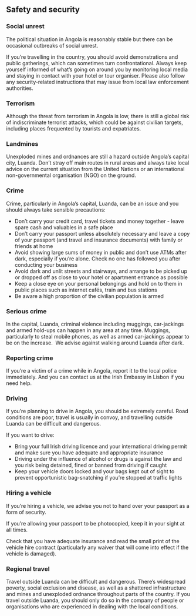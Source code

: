 ## Safety and security

### **Social unrest**

The political situation in Angola is reasonably stable but there can be occasional outbreaks of social unrest.

If you’re travelling in the country, you should avoid demonstrations and public gatherings, which can sometimes turn confrontational. Always keep yourself informed of what’s going on around you by monitoring local media and staying in contact with your hotel or tour organiser. Please also follow any security-related instructions that may issue from local law enforcement authorities.

### **Terrorism**

Although the threat from terrorism in Angola is low, there is still a global risk of indiscriminate terrorist attacks, which could be against civilian targets, including places frequented by tourists and expatriates.

### **Landmines**

Unexploded mines and ordnances are still a hazard outside Angola’s capital city, Luanda. Don’t stray off main routes in rural areas and always take local advice on the current situation from the United Nations or an international non-governmental organisation (NGO) on the ground.

### **Crime**

Crime, particularly in Angola’s capital, Luanda, can be an issue and you should always take sensible precautions:

* Don’t carry your credit card, travel tickets and money together - leave spare cash and valuables in a safe place
* Don’t carry your passport unless absolutely necessary and leave a copy of your passport (and travel and insurance documents) with family or friends at home
* Avoid showing large sums of money in public and don’t use ATMs after dark, especially if you’re alone. Check no one has followed you after conducting your business
* Avoid dark and unlit streets and stairways, and arrange to be picked up or dropped off as close to your hotel or apartment entrance as possible
* Keep a close eye on your personal belongings and hold on to them in public places such as internet cafés, train and bus stations
* Be aware a high proportion of the civilian population is armed

### **Serious crime**

In the capital, Luanda, criminal violence including muggings, car-jackings and armed hold-ups can happen in any area at any time. Muggings, particularly to steal mobile phones, as well as armed car-jackings appear to be on the increase.  We advise against walking around Luanda after dark.

### **Reporting crime**

If you’re a victim of a crime while in Angola, report it to the local police immediately. And you can contact us at the Irish Embassy in Lisbon if you need help.

### **Driving**

If you’re planning to drive in Angola, you should be extremely careful. Road conditions are poor, travel is usually in convoy, and travelling outside Luanda can be difficult and dangerous.

If you want to drive:

* Bring your full Irish driving licence and your international driving permit and make sure you have adequate and appropriate insurance
* Driving under the influence of alcohol or drugs is against the law and you risk being detained, fined or banned from driving if caught
* Keep your vehicle doors locked and your bags kept out of sight to prevent opportunistic bag-snatching if you’re stopped at traffic lights

### **Hiring a vehicle**

If you’re hiring a vehicle, we advise you not to hand over your passport as a form of security.

If you’re allowing your passport to be photocopied, keep it in your sight at all times.

Check that you have adequate insurance and read the small print of the vehicle hire contract (particularly any waiver that will come into effect if the vehicle is damaged).

### **Regional travel**

Travel outside Luanda can be difficult and dangerous. There’s widespread poverty, social exclusion and disease, as well as a shattered infrastructure and mines and unexploded ordnance throughout parts of the country. If you travel outside Luanda, you should only do so in the company of people or organisations who are experienced in dealing with the local conditions.